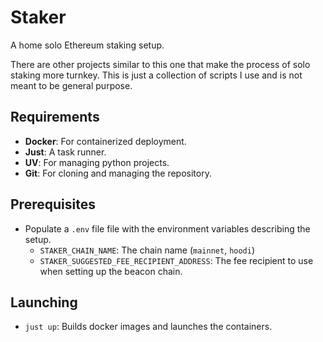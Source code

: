 # Staker

A home solo Ethereum staking setup.

There are other projects similar to this one that make the process of solo staking more turnkey. This is just a collection of scripts I use and is not meant to be general purpose.

## Requirements

- **Docker**: For containerized deployment.
- **Just**: A task runner.
- **UV**: For managing python projects.
- **Git**: For cloning and managing the repository.

## Prerequisites

- Populate a `.env` file file with the environment variables describing the setup.
  - `STAKER_CHAIN_NAME`: The chain name (`mainnet`, `hoodi`)
  - `STAKER_SUGGESTED_FEE_RECIPIENT_ADDRESS`: The fee recipient to use when setting up the beacon chain.

## Launching

- `just up`: Builds docker images and launches the containers.
